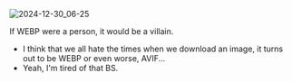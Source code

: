 ![2024-12-30_06-25](https://github.com/user-attachments/assets/f33e24ac-7b07-432b-8f6e-c9335036daaa)

If WEBP were a person, it would be a villain.

- I think that we all hate the times when we download an image, it turns out to be WEBP or even worse, AVIF... <br>
- Yeah, I'm tired of that BS.
